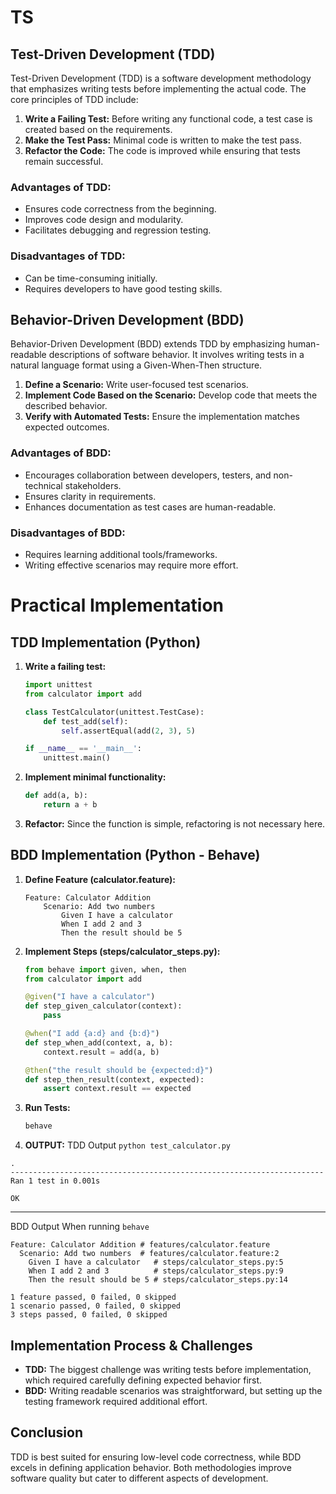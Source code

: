 # TS

## Test-Driven Development (TDD)
Test-Driven Development (TDD) is a software development methodology that emphasizes writing tests before implementing the actual code. The core principles of TDD include:

1. **Write a Failing Test:** Before writing any functional code, a test case is created based on the requirements.
2. **Make the Test Pass:** Minimal code is written to make the test pass.
3. **Refactor the Code:** The code is improved while ensuring that tests remain successful.

### Advantages of TDD:
- Ensures code correctness from the beginning.
- Improves code design and modularity.
- Facilitates debugging and regression testing.

### Disadvantages of TDD:
- Can be time-consuming initially.
- Requires developers to have good testing skills.

## Behavior-Driven Development (BDD)
Behavior-Driven Development (BDD) extends TDD by emphasizing human-readable descriptions of software behavior. It involves writing tests in a natural language format using a Given-When-Then structure.

1. **Define a Scenario:** Write user-focused test scenarios.
2. **Implement Code Based on the Scenario:** Develop code that meets the described behavior.
3. **Verify with Automated Tests:** Ensure the implementation matches expected outcomes.

### Advantages of BDD:
- Encourages collaboration between developers, testers, and non-technical stakeholders.
- Ensures clarity in requirements.
- Enhances documentation as test cases are human-readable.

### Disadvantages of BDD:
- Requires learning additional tools/frameworks.
- Writing effective scenarios may require more effort.

# Practical Implementation

## TDD Implementation (Python)
1. **Write a failing test:**
   ```python
   import unittest
   from calculator import add
   
   class TestCalculator(unittest.TestCase):
       def test_add(self):
           self.assertEqual(add(2, 3), 5)
   
   if __name__ == '__main__':
       unittest.main()
   ```
2. **Implement minimal functionality:**
   ```python
   def add(a, b):
       return a + b
   ```
3. **Refactor:**
   Since the function is simple, refactoring is not necessary here.

## BDD Implementation (Python - Behave)
1. **Define Feature (calculator.feature):**
   ```gherkin
   Feature: Calculator Addition
       Scenario: Add two numbers
           Given I have a calculator
           When I add 2 and 3
           Then the result should be 5
   ```
2. **Implement Steps (steps/calculator_steps.py):**
   ```python
   from behave import given, when, then
   from calculator import add
   
   @given("I have a calculator")
   def step_given_calculator(context):
       pass
   
   @when("I add {a:d} and {b:d}")
   def step_when_add(context, a, b):
       context.result = add(a, b)
   
   @then("the result should be {expected:d}")
   def step_then_result(context, expected):
       assert context.result == expected
   ```
3. **Run Tests:**
   ```bash
   behave
    ```
4. **OUTPUT:**
TDD Output
`python test_calculator.py`
```
.
----------------------------------------------------------------------
Ran 1 test in 0.001s

OK
```


---

BDD Output 
When running `behave`
```
Feature: Calculator Addition # features/calculator.feature
  Scenario: Add two numbers  # features/calculator.feature:2
    Given I have a calculator   # steps/calculator_steps.py:5
    When I add 2 and 3          # steps/calculator_steps.py:9
    Then the result should be 5 # steps/calculator_steps.py:14

1 feature passed, 0 failed, 0 skipped
1 scenario passed, 0 failed, 0 skipped
3 steps passed, 0 failed, 0 skipped
```

## Implementation Process & Challenges
- **TDD:** The biggest challenge was writing tests before implementation, which required carefully defining expected behavior first.
- **BDD:** Writing readable scenarios was straightforward, but setting up the testing framework required additional effort.


## Conclusion
TDD is best suited for ensuring low-level code correctness, while BDD excels in defining application behavior. Both methodologies improve software quality but cater to different aspects of development.
